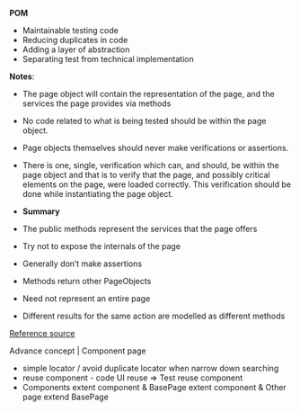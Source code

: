 **POM**

- Maintainable testing code
- Reducing duplicates in code
- Adding a layer of abstraction
- Separating test from technical implementation

**Notes**:

- The page object will contain the representation of the page, and the services the page provides via methods
- No code related to what is being tested should be within the page object.
- Page objects themselves should never make verifications or assertions.
- There is one, single, verification which can, and should, be within the page object and that is to verify that the
  page, and possibly critical elements on the page, were loaded correctly. This verification should be done while
  instantiating the page object.


- **Summary**
- The public methods represent the services that the page offers
- Try not to expose the internals of the page
- Generally don’t make assertions
- Methods return other PageObjects
- Need not represent an entire page
- Different results for the same action are modelled as different methods

[Reference source](https://www.selenium.dev/documentation/test_practices/encouraged/page_object_models/)

Advance concept | Component page

- simple locator / avoid duplicate locator when narrow down searching
- reuse component - code UI reuse => Test reuse component
- Components extent component & BasePage extent component & Other page extend BasePage
